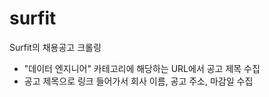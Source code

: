 # surfit
Surfit의 채용공고 크롤링
- "데이터 엔지니어" 카테고리에 해당하는 URL에서 공고 제목 수집
- 공고 제목으로 링크 들어가서 회사 이름, 공고 주소, 마감일 수집
